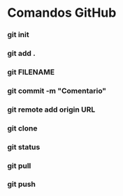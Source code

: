 ﻿# Comandos GitHub

### git init
### git add .
### git FILENAME
### git commit -m "Comentario"
### git remote add origin URL
### git clone
### git status
### git pull
### git push
